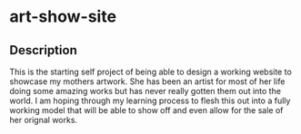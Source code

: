 # art-show-site

## Description

This is the starting self project of being able to design a working website to showcase my mothers artwork. She has been an artist for most of her life doing some amazing works but has never really gotten them out into the world. I am hoping through my learning process to flesh this out into a fully working model that will be able to show off and even allow for the sale of her orignal works.
